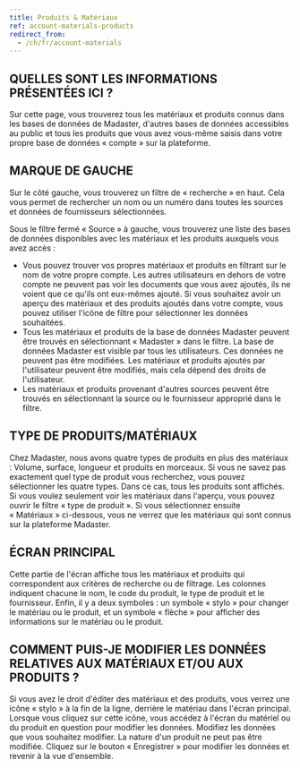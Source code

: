 ```yaml
---
title: Produits & Matériaux
ref: account-materials-products
redirect_from:
  - /ch/fr/account-materials
---
```


## QUELLES SONT LES INFORMATIONS PRÉSENTÉES ICI ?
Sur cette page, vous trouverez tous les matériaux et produits connus dans les bases de données de Madaster, d'autres bases de données accessibles au public et tous les produits que vous avez vous-même saisis dans votre propre base de données  « compte » sur la plateforme.

## MARQUE DE GAUCHE
Sur le côté gauche, vous trouverez un filtre de « recherche » en haut. Cela vous permet de rechercher un nom ou un numéro dans toutes les sources et données de fournisseurs sélectionnées.

Sous le filtre fermé « Source » à gauche, vous trouverez une liste des bases de données disponibles avec les matériaux et les produits auxquels vous avez accès :

- Vous pouvez trouver vos propres matériaux et produits en filtrant sur le nom de votre propre compte. Les autres utilisateurs en dehors de votre compte ne peuvent pas voir les documents que vous avez ajoutés, ils ne voient que ce qu'ils ont eux-mêmes ajouté. Si vous souhaitez avoir un aperçu des matériaux et des produits ajoutés dans votre compte, vous pouvez utiliser l'icône de filtre pour sélectionner les données souhaitées.
- Tous les matériaux et produits de la base de données Madaster peuvent être trouvés en sélectionnant « Madaster » dans le filtre. La base de données Madaster est visible par tous les utilisateurs. Ces données ne peuvent pas être modifiées. Les matériaux et produits ajoutés par l'utilisateur peuvent être modifiés, mais cela dépend des droits de l'utilisateur.
- Les matériaux et produits provenant d'autres sources peuvent être trouvés en sélectionnant la source ou le fournisseur approprié dans le filtre.

## TYPE DE PRODUITS/MATÉRIAUX
Chez Madaster, nous avons quatre types de produits en plus des matériaux : Volume, surface, longueur et produits en morceaux. Si vous ne savez pas exactement quel type de produit vous recherchez, vous pouvez sélectionner les quatre types. Dans ce cas, tous les produits sont affichés. Si vous voulez seulement voir les matériaux dans l'aperçu, vous pouvez ouvrir le filtre « type de produit ». Si vous sélectionnez ensuite « Matériaux » ci-dessous, vous ne verrez que les matériaux qui sont connus sur la plateforme Madaster.

## ÉCRAN PRINCIPAL
Cette partie de l'écran affiche tous les matériaux et produits qui correspondent aux critères de recherche ou de filtrage. Les colonnes indiquent chacune le nom, le code du produit, le type de produit et le fournisseur. Enfin, il y a deux symboles : un symbole « stylo » pour changer le matériau ou le produit, et un symbole « flèche » pour afficher des informations sur le matériau ou le produit.

## COMMENT PUIS-JE MODIFIER LES DONNÉES RELATIVES AUX MATÉRIAUX ET/OU AUX PRODUITS ?
Si vous avez le droit d'éditer des matériaux et des produits, vous verrez une icône « stylo » à la fin de la ligne, derrière le matériau dans l'écran principal. Lorsque vous cliquez sur cette icône, vous accédez à l'écran du matériel ou du produit en question pour modifier les données. Modifiez les données que vous souhaitez modifier. La nature d'un produit ne peut pas être modifiée. Cliquez sur le bouton « Enregistrer » pour modifier les données et revenir à la vue d'ensemble.
